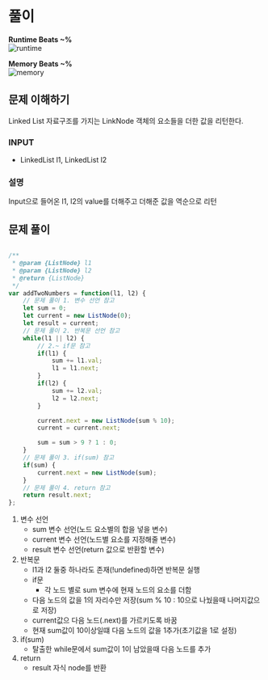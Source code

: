 # 풀이

**Runtime Beats ~%**  
![runtime](svg)

**Memory Beats ~%**  
![memory](svg)


## 문제 이해하기

Linked List 자료구조를 가지는 LinkNode 객체의 요소들을 더한 값을 리턴한다.
### INPUT

- LinkedList l1, LinkedList l2

### 설명

Input으로 들어온 l1, l2의 value를 더해주고 더해준 값을 역순으로 리턴

## 문제 풀이
~~~javascript

/**
 * @param {ListNode} l1
 * @param {ListNode} l2
 * @return {ListNode}
 */
var addTwoNumbers = function(l1, l2) {
    // 문제 풀이 1. 변수 선언 참고
    let sum = 0;
    let current = new ListNode(0);
    let result = current;
    // 문제 풀이 2. 반복문 선언 참고
    while(l1 || l2) {
        // 2.~ if문 참고
        if(l1) {
            sum += l1.val;
            l1 = l1.next;
        }
        if(l2) {
            sum += l2.val;
            l2 = l2.next;
        }

        current.next = new ListNode(sum % 10);
        current = current.next;

        sum = sum > 9 ? 1 : 0;
    }
    // 문제 풀이 3. if(sum) 참고
    if(sum) {
        current.next = new ListNode(sum);
    }
    // 문제 풀이 4. return 참고
    return result.next;
};

~~~

1. 변수 선언
   - sum 변수 선언(노드 요소별의 합을 넣을 변수)
   - current 변수 선언(노드별 요소를 지정해줄 변수)
   - result 변수 선언(return 값으로 반환할 변수)
2. 반복문
   - l1과 l2 둘중 하나라도 존재(!undefined)하면 반복문 실행
   - if문
     - 각 노드 별로 sum 변수에 현재 노드의 요소를 더함
   - 다음 노드의 값을 1의 자리수만 저장(sum % 10 : 10으로 나눴을때 나머지값으로 저장)
   - current값으 다음 노드(.next)를 가르키도록 바꿈
   - 현재 sum값이 10이상일떄 다음 노드의 값을 1추가(초기값을 1로 설정)
3. if(sum)
    - 탈출한 while문에서 sum값이 1이 남았을때 다음 노드를 추가
4. return
    - result 자식 node를 반환